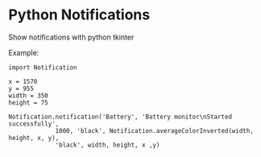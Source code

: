 # Python Notifications
 Show notifications with python tkinter

Example:
```
import Notification

x = 1570
y = 955
width = 350
height = 75

Notification.notification('Battery', 'Battery monitor\nStarted successfully',
             1000, 'black', Notification.averageColorInverted(width, height, x, y),
             'black', width, height, x ,y)
```
